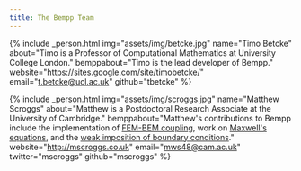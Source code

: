 ```yaml
---
title: The Bempp Team
---
```


{% include _person.html
    img="assets/img/betcke.jpg"
    name="Timo Betcke"
    about="Timo is a Professor of Computational Mathematics at University College London."
    bemppabout="Timo is the lead developer of Bempp."
    website="https://sites.google.com/site/timobetcke/"
    email="t.betcke@ucl.ac.uk"
    github="tbetcke"
%}

{% include _person.html
    img="assets/img/scroggs.jpg"
    name="Matthew Scroggs"
    about="Matthew is a Postdoctoral Research Associate at the University of Cambridge."
    bemppabout="Matthew's contributions to Bempp include the implementation of [FEM-BEM coupling](https://nbviewer.jupyter.org/github/bempp/bempp-cl/blob/main/notebooks/helmholtz/simple_helmholtz_fem_bem_coupling.ipynb),
                work on [Maxwell's equations](publications.md#Scroggs2017),
                and the [weak imposition of boundary conditions](publications.md#Betcke2019)."
    website="http://mscroggs.co.uk"
    email="mws48@cam.ac.uk"
    twitter="mscroggs"
    github="mscroggs"
%}
